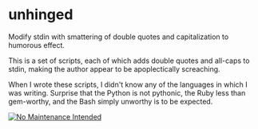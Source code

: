 # unhinged
Modify stdin with smattering of double quotes and capitalization to humorous effect.

This is a set of scripts, each of which adds double quotes and all-caps to stdin, making the author appear to be apoplectically screaching.

When I wrote these scripts, I didn't know any of the languages in which I was writing.  Surprise that the Python is not pythonic, the Ruby less than gem-worthy, and the Bash simply unworthy is to be expected.


[![No Maintenance Intended](http://unmaintained.tech/badge.svg)](http://unmaintained.tech/)
